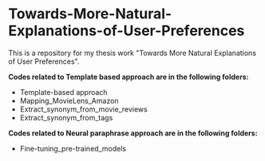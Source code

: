 # Towards-More-Natural-Explanations-of-User-Preferences

This is a repository for my thesis work "Towards More Natural Explanations of User Preferences".

**Codes related to Template based approach are in the following folders:**
- Template-based approach
- Mapping_MovieLens_Amazon
- Extract_synonym_from_movie_reviews
- Extract_synonym_from_tags

**Codes related to Neural paraphrase approach are in the following folders:**
- Fine-tuning_pre-trained_models
